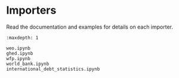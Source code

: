 # Importers

Read the documentation and examples for details on each importer.

```{toctree}
:maxdepth: 1

weo.ipynb
ghed.ipynb
wfp.ipynb
world_bank.ipynb
international_debt_statistics.ipynb
```